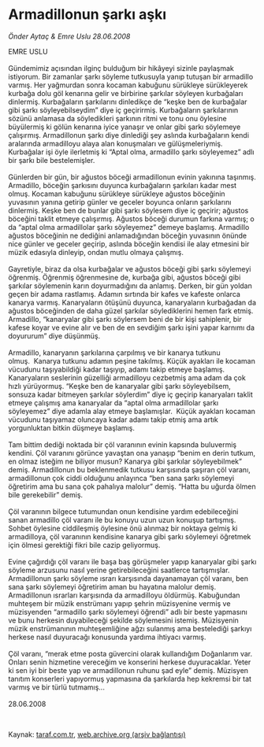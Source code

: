 # Armadillonun şarkı aşkı

*Önder Aytaç & Emre Uslu 28.06.2008*

<div class="taraf_structure_2col_1zq">
<div class="margen_n">



 <p>EMRE USLU<br/>
<br/>
Gündemimiz açısından ilginç bulduğum bir hikâyeyi sizinle paylaşmak istiyorum. Bir zamanlar şarkı söyleme tutkusuyla yanıp tutuşan bir armadillo varmış. Her yağmurdan sonra kocaman kabuğunu sürükleye sürükleyerek kurbağa dolu göl kenarına gelir ve birbirine şarkılar söyleyen kurbağaları dinlermiş. Kurbağaların şarkılarını dinledikçe de “keşke ben de kurbağalar gibi şarkı söyleyebilseydim” diye iç geçirirmiş. Kurbağaların şarkılarının sözünü anlamasa da söyledikleri şarkının ritmi ve tonu onu öylesine büyülermiş ki gölün kenarına iyice yanaşır ve onlar gibi şarkı söylemeye çalışırmış. Armadillonun şarkı diye dinlediği şey aslında kurbağaların kendi aralarında armadilloyu alaya alan konuşmaları ve gülüşmeleriymiş. Kurbağalar işi öyle ilerletmiş ki “Aptal olma, armadillo şarkı söyleyemez” adlı bir şarkı bile bestelemişler.<br/>
<br/>
Günlerden bir gün, bir ağustos böceği armadillonun evinin yakınına taşınmış. Armadillo, böceğin şarkısını duyunca kurbağaların şarkıları kadar mest olmuş. Kocaman kabuğunu sürükleye sürükleye ağustos böceğinin yuvasının yanına getirip günler ve geceler boyunca onların şarkılarını dinlermiş. Keşke ben de bunlar gibi şarkı söylesem diye iç geçirir; ağustos böceğini taklit etmeye çalışırmış. Ağustos böceği durumun farkına varmış; o da “aptal olma armadillolar şarkı söyleyemez” demeye başlamış. Armadillo ağustos böceğinin ne dediğini anlamadığından böceğin yuvasının önünde nice günler ve geceler geçirip, aslında böceğin kendisi ile alay etmesini bir müzik edasıyla dinleyip, ondan mutlu olmaya çalışmış.<br/>
<br/>
Gayretiyle, biraz da olsa kurbağalar ve ağustos böceği gibi şarkı söylemeyi öğrenmiş. Öğrenmiş öğrenmesine de, kurbağa gibi, ağustos böceği gibi şarkılar söylemenin karın doyurmadığını da anlamış. Derken, bir gün yoldan geçen bir adama rastlamış. Adamın sırtında bir kafes ve kafeste onlarca kanarya varmış. Kanaryaların ötüşünü duyunca, kanaryaların kurbağadan da ağustos böceğinden de daha güzel şarkılar söylediklerini hemen fark etmiş. Armadillo, “kanaryalar gibi şarkı söylersem beni de bir kişi sahiplenir, bir kafese koyar ve evine alır ve ben de en sevdiğim şarkı işini yapar karnımı da doyururum” diye düşünmüş.<br/>
<br/>
Armadillo, kanaryanın şarkılarına çarpılmış ve bir kanarya tutkunu olmuş.  Kanarya tutkunu adamın peşine takılmış. Küçük ayakları ile kocaman vücudunu taşıyabildiği kadar taşıyıp, adamı takip etmeye başlamış. Kanaryaların seslerinin güzelliği armadilloyu cezbetmiş ama adam da çok hızlı yürüyormuş. “Keşke ben de kanaryalar gibi şarkı söyleyebilsem, sonsuza kadar bitmeyen şarkılar söylerdim” diye iç geçirip kanaryaları taklit etmeye çalışmış ama kanaryalar da “aptal olma armadillolar şarkı söyleyemez” diye adamla alay etmeye başlamışlar.  Küçük ayakları kocaman vücudunu taşıyamaz oluncaya kadar adamı takip etmiş ama artık yorgunluktan bitkin düşmeye başlamış.<br/>
<br/>
Tam bittim dediği noktada bir çöl varanının evinin kapsında buluvermiş kendini. Çöl varanını görünce yavaştan ona yanaşıp “benim en derin tutkum, en olmaz isteğim ne biliyor musun? Kanarya gibi şarkılar söyleyebilmek” demiş. Armadillonun bu beklenmedik tutkusu karşısında şaşıran çöl varanı, armadillonun çok ciddi olduğunu anlayınca “ben sana şarkı söylemeyi öğretirim ama bu sana çok pahalıya malolur” demiş. “Hatta bu uğurda ölmen bile gerekebilir” demiş.<br/>
<br/>
Çöl varanının bilgece tutumundan onun kendisine yardım edebileceğini sanan armadillo çöl varanı ile bu konuyu uzun uzun konuşup tartışmış. Sohbet öylesine ciddileşmiş öylesine önü alınmaz bir noktaya gelmiş ki armadilloya, çöl varanının kendisine kanarya gibi şarkı söylemeyi öğretmek için ölmesi gerektiği fikri bile cazip geliyormuş.<br/>
<br/>
Evine çağırdığı çöl varanı ile başa baş görüşmeler yapıp kanaryalar gibi şarkı söyleme arzusunu nasıl yerine getirebileceğini saatlerce tartışmışlar. Armadillonun şarkı söyleme ısrarı karşısında dayanamayan çöl varanı, ben sana şarkı söylemeyi öğretirim aman bu hayatına malolur demiş. Armadillonun ısrarları karşısında da armadilloyu öldürmüş. Kabuğundan muhteşem bir müzik enstrümanı yapıp şehrin müzisyenine vermiş ve müzisyenden “armadillo şarkı söylemeyi öğrendi” adlı bir beste yapmasını ve bunu herkesin duyabileceği şekilde söylemesini istemiş. Müzisyenin müzik enstrümanının muhteşemliğine ağzı sulanmış ama bestelediği şarkıyı herkese nasıl duyuracağı konusunda yardıma ihtiyacı varmış.<br/>
<br/>
Çöl varanı, “merak etme posta güvercini olarak kullandığım Doğanlarım var. Onları senin hizmetine vereceğim ve konserini herkese duyuracaklar. Yeter ki sen iyi bir beste yap ve armadillonun ruhunu şad eyle” demiş. Müzisyen tanıtım konserleri yapıyormuş yapmasına da şarkılarda hep kekremsi bir tat varmış ve bir türlü tutmamış... <br/>
<br/>
28.06.2008</p>

<br/>


<div id="taraf_not">
</div>

</div>


</div>

Kaynak: [taraf.com.tr](http://www.taraf.com.tr:80/makale/1048.htm), [web.archive.org (arşiv bağlantısı)](http://web.archive.org/web/20090422061818/http://www.taraf.com.tr:80/makale/1048.htm)
